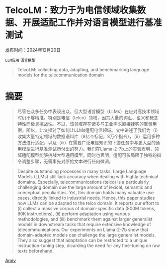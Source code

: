 # TelcoLM：致力于为电信领域收集数据、开展适配工作并对语言模型进行基准测试

发布时间：2024年12月20日

`LLM应用` `语言模型`

> TelcoLM: collecting data, adapting, and benchmarking language models for the telecommunication domain

# 摘要

> 尽管在众多任务中表现出众，但大型语言模型（LLMs）在应对高技术领域时仍不够精准。特别是电信（telco）领域，因其大量的词汇、语义和概念特性而极具挑战性。不过，该领域存在诸多与工业需求直接挂钩的宝贵用例。所以，此文探讨了如何让LLMs适配电信领域。文中讲述了我们为（i）收集大量特定领域的数据语料库（8亿个标记，8万个指令），（ii）运用多种方法进行适配，以及（iii）在需要广泛电信知识的下游任务中与更大型的通用模型进行基准测试所付出的努力。我们在Llama-2-7b上的实验表明，领域适配模型能够挑战大型通用模型。同时也表明，适配可仅局限于独特的指令调整步骤，无需事先对原始文本进行任何微调。

> Despite outstanding processes in many tasks, Large Language Models (LLMs) still lack accuracy when dealing with highly technical domains. Especially, telecommunications (telco) is a particularly challenging domain due the large amount of lexical, semantic and conceptual peculiarities. Yet, this domain holds many valuable use cases, directly linked to industrial needs. Hence, this paper studies how LLMs can be adapted to the telco domain. It reports our effort to (i) collect a massive corpus of domain-specific data (800M tokens, 80K instructions), (ii) perform adaptation using various methodologies, and (iii) benchmark them against larger generalist models in downstream tasks that require extensive knowledge of telecommunications. Our experiments on Llama-2-7b show that domain-adapted models can challenge the large generalist models. They also suggest that adaptation can be restricted to a unique instruction-tuning step, dicarding the need for any fine-tuning on raw texts beforehand.

[Arxiv](https://arxiv.org/abs/2412.15891)